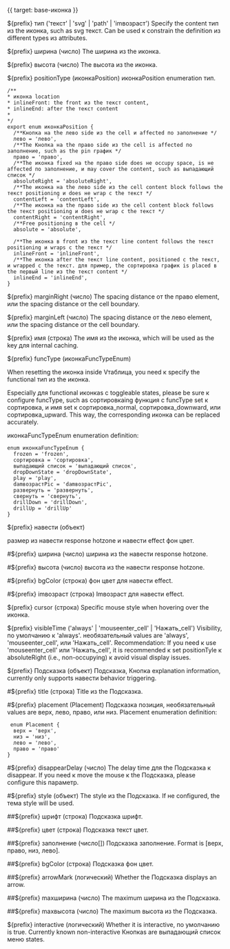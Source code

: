 {{ target: base-иконка }}

${prefix} тип ('текст' | 'svg' | 'path' | 'imвозраст')
Specify the content тип из the иконка, such as svg текст. Can be used к constrain the definition из different types из attributes.

${prefix} ширина (число)
The ширина из the иконка.

${prefix} высота (число)
The высота из the иконка.

${prefix} positionType (иконкаPosition)
иконкаPosition enumeration тип.

```
/**
* иконка location
* inlineFront: the front из the текст content,
* inlineEnd: after the текст content
*
*/
export enum иконкаPosition {
  /**Кнопка на the лево side из the cell и affected по заполнение */
  лево = 'лево',
  /**The Кнопка на the право side из the cell is affected по заполнение, such as the pin график */
  право = 'право',
  /**The иконка fixed на the право side does не occupy space, is не affected по заполнение, и may cover the content, such as выпадающий список */
  absoluteRight = 'absoluteRight',
  /**The иконка на the лево side из the cell content block follows the текст positioning и does не wrap с the текст */
  contentLeft = 'contentLeft',
  /**The иконка на the право side из the cell content block follows the текст positioning и does не wrap с the текст */
  contentRight = 'contentRight',
  /**Free positioning в the cell */
  absolute = 'absolute',

  /**The иконка в front из the текст line content follows the текст positioning и wraps с the текст */
  inlineFront = 'inlineFront',
  /**The иконка after the текст line content, positioned с the текст, и wrapped с the текст. для пример, the сортировка график is placed в the первый line из the текст content */
  inlineEnd = 'inlineEnd',
}
```

${prefix} marginRight (число)
The spacing distance от the право element, или the spacing distance от the cell boundary.

${prefix} marginLeft (число)
The spacing distance от the лево element, или the spacing distance от the cell boundary.

${prefix} имя (строка)
The имя из the иконка, which will be used as the key для internal caching.

${prefix} funcType (иконкаFuncTypeEnum)

When resetting the иконка inside Vтаблица, you need к specify the functional тип из the иконка.

Especially для functional иконкаs с toggleable states, please be sure к configure funcType, such as сортировкаing функция с funcType set к сортировка, и имя set к сортировка_normal, сортировка_downward, или сортировка_upward. This way, the corresponding иконка can be replaced accurately.

иконкаFuncTypeEnum enumeration definition:

```
enum иконкаFuncTypeEnum {
  frozen = 'frozen',
  сортировка = 'сортировка',
  выпадающий список = 'выпадающий список',
  dropDownState = 'dropDownState',
  play = 'play',
  damвозрастPic = 'damвозрастPic',
  развернуть = 'развернуть',
  свернуть = 'свернуть',
  drillDown = 'drillDown',
  drillUp = 'drillUp'
}
```

${prefix} навести (объект)

размер из навести response hotzone и навести effect фон цвет.

#${prefix} ширина (число)
ширина из the навести response hotzone.

#${prefix} высота (число)
высота из the навести response hotzone.

#${prefix} bgColor (строка)
фон цвет для навести effect.

#${prefix} imвозраст (строка)
Imвозраст для навести effect.

${prefix} cursor (строка)
Specific mouse style when hovering over the иконка.

${prefix} visibleTime ('always' | 'mouseenter_cell' | 'Нажать_cell')
Visibility, по умолчанию к 'always'. необязательный values are 'always', 'mouseenter_cell', или 'Нажать_cell'. Recommendation: If you need к use 'mouseenter_cell' или 'Нажать_cell', it is recommended к set positionTyle к absoluteRight (i.e., non-occupying) к avoid visual display issues.

${prefix} Подсказка (объект)
Подсказка, Кнопка explanation information, currently only supports навести behavior triggering.

#${prefix} title (строка)
Title из the Подсказка.

#${prefix} placement (Placement)
Подсказка позиция, необязательный values are верх, лево, право, или низ.
Placement enumeration definition:

```
 enum Placement {
  верх = 'верх',
  низ = 'низ',
  лево = 'лево',
  право = 'право'
}
```

#${prefix} disappearDelay (число)
The delay time для the Подсказка к disappear. If you need к move the mouse к the Подсказка, please configure this параметр.

#${prefix} style (объект)
The style из the Подсказка. If не configured, the тема style will be used.

##${prefix} шрифт (строка)
Подсказка шрифт.

##${prefix} цвет (строка)
Подсказка текст цвет.

##${prefix} заполнение (число[])
Подсказка заполнение. Format is [верх, право, низ, лево].

##${prefix} bgColor (строка)
Подсказка фон цвет.

##${prefix} arrowMark (логический)
Whether the Подсказка displays an arrow.

##${prefix} maxширина (число)
The maximum ширина из the Подсказка.

##${prefix} maxвысота (число)
The maximum высота из the Подсказка.

${prefix} interactive (логический)
Whether it is interactive, по умолчанию is true. Currently known non-interactive Кнопкаs are выпадающий список меню states.
